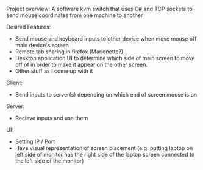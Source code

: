 Project overview:
A software kvm switch that uses C# and TCP sockets to send mouse coordinates from one machine to another

Desired Features:
- Send mouse and keyboard inputs to other device when move mouse off main device's screen
- Remote tab sharing in firefox (Marionette?)
- Desktop application UI to determine which side of main screen to move off of in order to make it appear on the other screen.
- Other stuff as I come up with it

Client:
- Send inputs to server(s) depending on which end of screen mouse is on

Server:
- Recieve inputs and use them

UI:
- Setting IP / Port
- Have visual representation of screen placement (e.g. putting laptop on left side of monitor has the right side of the laptop screen connected to the left side of the monitor)